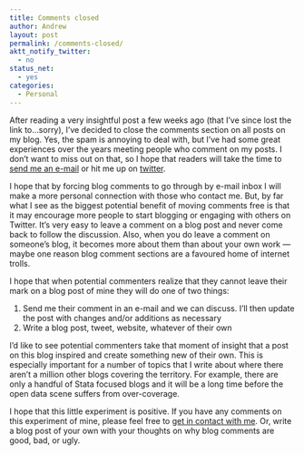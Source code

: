 ```yaml
---
title: Comments closed
author: Andrew
layout: post
permalink: /comments-closed/
aktt_notify_twitter:
  - no
status_net:
  - yes
categories:
  - Personal
---
```

After reading a very insightful post a few weeks ago (that I&#8217;ve since lost the link to&#8230;sorry), I&#8217;ve decided to close the comments section on all posts on my blog. Yes, the spam is annoying to deal with, but I&#8217;ve had some great experiences over the years meeting people who comment on my posts. I don&#8217;t want to miss out on that, so I hope that readers will take the time to [send me an e-mail][1] or hit me up on [twitter][2]. 

I hope that by forcing blog comments to go through by e-mail inbox I will make a more personal connection with those who contact me. But, by far what I see as the biggest potential benefit of moving comments free is that it may encourage more people to start blogging or engaging with others on Twitter. It&#8217;s very easy to leave a comment on a blog post and never come back to follow the discussion. Also, when you do leave a comment on someone&#8217;s blog, it becomes more about them than about your own work &#8212; maybe one reason blog comment sections are a favoured home of internet trolls. 

I hope that when potential commenters realize that they cannot leave their mark on a blog post of mine they will do one of two things:

  1. Send me their comment in an e-mail and we can discuss. I&#8217;ll then update the post with changes and/or additions as necessary
  2. Write a blog post, tweet, website, whatever of their own

I&#8217;d like to see potential commenters take that moment of insight that a post on this blog inspired and create something new of their own. This is especially important for a number of topics that I write about where there aren&#8217;t a million other blogs covering the territory. For example, there are only a handful of Stata focused blogs and it will be a long time before the open data scene suffers from over-coverage.

I hope that this little experiment is positive. If you have any comments on this experiment of mine, please feel free to [get in contact with me][3]. Or, write a blog post of your own with your thoughts on why blog comments are good, bad, or ugly.

 [1]: mailto:comments@andrewdyck.com
 [2]: http://twitter.com/andrewjdyck
 [3]: http://www.andrewdyck.com/contact